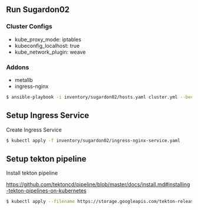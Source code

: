 ## Run Sugardon02

### Cluster Configs

- kube_proxy_mode: iptables
- kubeconfig_localhost: true
- kube_network_plugin: weave

### Addons

- metallb
- ingress-nginx

```bash
$ ansible-playbook -i inventory/sugardon02/hosts.yaml cluster.yml --become --user=sugardon_admin --private-key=./.ssh/id_rsa -vvv
```

## Setup Ingress Service

Create Ingress Service

```bash
$ kubectl apply -f inventory/sugardon02/ingress-nginx-service.yaml
```

## Setup tekton pipeline

Install tekton pipeline

https://github.com/tektoncd/pipeline/blob/master/docs/install.md#installing-tekton-pipelines-on-kubernetes

```bash
$ kubectl apply --filename https://storage.googleapis.com/tekton-releases/pipeline/latest/release.yaml
```
